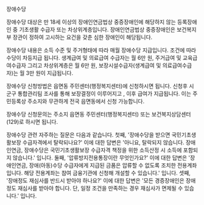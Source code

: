 장애수당


장애수당 대상은 만 18세 이상의 장애인연금법상 중증장애인에 해당하지 않는 등록장애인 중 기초생활 수급자 또는 차상위계층입니다. 장애인연금법상 중증장애인은 보건복지부 장관이 정하여 고시하는 요건을 갖춘 심한 장애인이 해당됩니다.


장애수당 내용은 소득 수준 및 주거형태에 따라 매월 장애수당 지급입니다. 조건에 따라 수당이 차등지급 됩니다.
생계급여 및 의료급여 수급자는 월 6만 원, 주거급여 및 교육급여수급자 그리고 차상위계층은 월 6만 원, 보장시설수급자(생계급여 및 의료급여수급자)는 월 3만 원이 지급됩니다.


장애수당 신청방법은 읍면동 주민센터(행정복지센터)에 신청하시면 됩니다. 신청후 시군구 통합관리팀 조사를 통해 보장결정이 이루어지고 , 이후 급여가 지급됩니다. 이는 주민등록상 주소지와 무관하게 전국 읍면동에서 신청 가능합니다.


장애수당 신청문의는 주소지 읍면동 주민센터(행정복지센터) 또는 보건복지상담센터(129)로 하시면 됩니다.


장애수당 관련 자주하는 질문은 다음과 같습니다.
첫째, '장애수당을 받으면 국민기초생활보장 수급자격에서 탈락되나요?' 이에 대한 답변은 '아니요, 탈락되지 않습니다. 장애인연금, 장애수당은 국민기초생활보장 수급자격 책정을 위한 소득산정 시 소득에 포함되지 않습니다.' 입니다.
둘째, '압류방지전용통장이란 무엇인가요?' 이에 대한 답변은 '장애인연금, 장애(아동)수당 수급자에게 지급된 금품은 압류할 수 없도록 조치한 전용계좌입니다. 해당 전용계좌는 참여 금융기관에 신청해 개설할 수 있습니다.' 입니다.
셋째, '장애정도 재심사를 반드시 받아야 하나요?' 이에 대한 답변은 '모든 경증장애인은 장애정도 재심사를 받아야 합니다. 단, 일정 조건을 만족하는 경우 재심사가 면제될 수 있습니다.' 입니다.